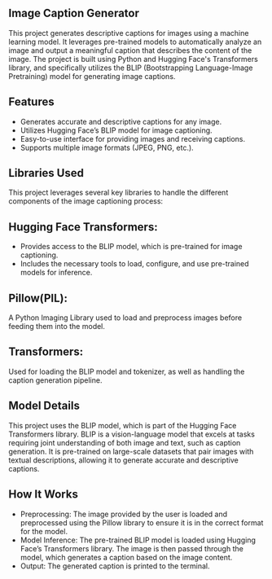 ## Image Caption Generator
This project generates descriptive captions for images using a machine learning model. It leverages pre-trained models to automatically analyze an image and output a meaningful caption that describes the content of the image. The project is built using Python and Hugging Face's Transformers library, and specifically utilizes the BLIP (Bootstrapping Language-Image Pretraining) model for generating image captions.


## Features
* Generates accurate and descriptive captions for any image.
* Utilizes Hugging Face’s BLIP model for image captioning.
* Easy-to-use interface for providing images and receiving captions.
* Supports multiple image formats (JPEG, PNG, etc.).


## Libraries Used
This project leverages several key libraries to handle the different components of the image captioning process:

## Hugging Face Transformers:
* Provides access to the BLIP model, which is pre-trained for image captioning.
* Includes the necessary tools to load, configure, and use pre-trained models for inference.

## Pillow(PIL):
A Python Imaging Library used to load and preprocess images before feeding them into the model.

## Transformers:
Used for loading the BLIP model and tokenizer, as well as handling the caption generation pipeline.


## Model Details
This project uses the BLIP model, which is part of the Hugging Face Transformers library. BLIP is a vision-language model that excels at tasks requiring joint understanding of both image and text, such as caption generation. It is pre-trained on large-scale datasets that pair images with textual descriptions, allowing it to generate accurate and descriptive captions.


## How It Works
* Preprocessing:
The image provided by the user is loaded and preprocessed using the Pillow library to ensure it is in the correct format for the model.
* Model Inference:
The pre-trained BLIP model is loaded using Hugging Face’s Transformers library. The image is then passed through the model, which generates a caption based on the image content.
* Output:
The generated caption is printed to the terminal.



